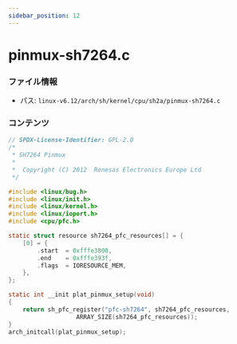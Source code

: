 ```yaml
---
sidebar_position: 12
---
```

# pinmux-sh7264.c

### ファイル情報

- パス: `linux-v6.12/arch/sh/kernel/cpu/sh2a/pinmux-sh7264.c`

### コンテンツ

```c
// SPDX-License-Identifier: GPL-2.0
/*
 * SH7264 Pinmux
 *
 *  Copyright (C) 2012  Renesas Electronics Europe Ltd
 */

#include <linux/bug.h>
#include <linux/init.h>
#include <linux/kernel.h>
#include <linux/ioport.h>
#include <cpu/pfc.h>

static struct resource sh7264_pfc_resources[] = {
	[0] = {
		.start	= 0xfffe3800,
		.end	= 0xfffe393f,
		.flags	= IORESOURCE_MEM,
	},
};

static int __init plat_pinmux_setup(void)
{
	return sh_pfc_register("pfc-sh7264", sh7264_pfc_resources,
			       ARRAY_SIZE(sh7264_pfc_resources));
}
arch_initcall(plat_pinmux_setup);

```
